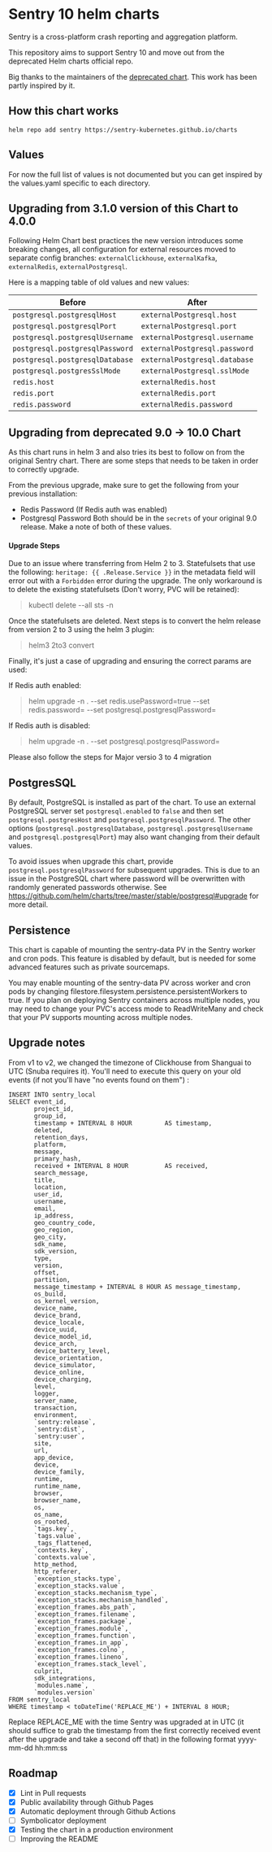 # Sentry 10 helm charts

Sentry is a cross-platform crash reporting and aggregation platform.

This repository aims to support Sentry 10 and move out from the deprecated Helm charts official repo.

Big thanks to the maintainers of the [deprecated chart](https://github.com/helm/charts/tree/master/stable/sentry). This work has been partly inspired by it.

## How this chart works

`helm repo add sentry https://sentry-kubernetes.github.io/charts`

## Values

For now the full list of values is not documented but you can get inspired by the values.yaml specific to each directory.

## Upgrading from 3.1.0 version of this Chart to 4.0.0

Following Helm Chart best practices the new version introduces some breaking changes, all configuration for external
resources moved to separate config branches: `externalClickhouse`, `externalKafka`, `externalRedis`, `externalPostgresql`.

Here is a mapping table of old values and new values:

| Before                          | After                                |
| ------------------------------- | ------------------------------------ |
| `postgresql.postgresqlHost`     | `externalPostgresql.host`            |
| `postgresql.postgresqlPort`     | `externalPostgresql.port`            |
| `postgresql.postgresqlUsername` | `externalPostgresql.username`        |
| `postgresql.postgresqlPassword` | `externalPostgresql.password`        |
| `postgresql.postgresqlDatabase` | `externalPostgresql.database`        |
| `postgresql.postgresSslMode`    | `externalPostgresql.sslMode`         |
| `redis.host`                    | `externalRedis.host`                 |
| `redis.port`                    | `externalRedis.port`                 |
| `redis.password`                | `externalRedis.password`             |


## Upgrading from deprecated 9.0 -> 10.0 Chart
As this chart runs in helm 3 and also tries its best to follow on from the original Sentry chart. There are some steps that needs to be taken in order to correctly upgrade. 

From the previous upgrade, make sure to get the following from your previous installation:
 - Redis Password (If Redis auth was enabled)
 - Postgresql Password 
Both should be in the `secrets` of your original 9.0 release. Make a note of both of these values.

#### Upgrade Steps
Due to an issue where transferring from Helm 2 to 3. Statefulsets that use the following: `heritage: {{ .Release.Service }}` in the metadata field will error out with a `Forbidden` error during the upgrade. The only workaround is to delete the existing statefulsets (Don't worry, PVC will be retained):

> kubectl delete --all sts -n <Sentry Namespace>

Once the statefulsets are deleted. Next steps is to convert the helm release from version 2 to 3 using the helm 3 plugin:

> helm3 2to3 convert <Sentry Release Name>

Finally, it's just a case of upgrading and ensuring the correct params are used:

If Redis auth enabled:

> helm upgrade -n <Sentry namespace> <Sentry Release> . --set redis.usePassword=true --set redis.password=<Redis Password> --set postgresql.postgresqlPassword=<Postgresql Password>

If Redis auth is disabled:
> helm upgrade -n <Sentry namespace> <Sentry Release> . --set postgresql.postgresqlPassword=<Postgresql Password>
 
Please also follow the steps for Major versio 3 to 4 migration

## PostgresSQL

By default, PostgreSQL is installed as part of the chart. To use an external PostgreSQL server set `postgresql.enabled` to `false` and then set `postgresql.postgresHost` and `postgresql.postgresqlPassword`. The other options (`postgresql.postgresqlDatabase`, `postgresql.postgresqlUsername` and `postgresql.postgresqlPort`) may also want changing from their default values.

To avoid issues when upgrade this chart, provide `postgresql.postgresqlPassword` for subsequent upgrades. This is due to an issue in the PostgreSQL chart where password will be overwritten with randomly generated passwords otherwise. See https://github.com/helm/charts/tree/master/stable/postgresql#upgrade for more detail.

## Persistence

This chart is capable of mounting the sentry-data PV in the Sentry worker and cron pods. This feature is disabled by default, but is needed for some advanced features such as private sourcemaps.

You may enable mounting of the sentry-data PV across worker and cron pods by changing filestore.filesystem.persistence.persistentWorkers to true. If you plan on deploying Sentry containers across multiple nodes, you may need to change your PVC's access mode to ReadWriteMany and check that your PV supports mounting across multiple nodes.

## Upgrade notes

From v1 to v2, we changed the timezone of Clickhouse from Shanguai to UTC (Snuba requires it).
You'll need to execute this query on your old events (if not you'll have "no events found on them") :

```
INSERT INTO sentry_local
SELECT event_id,
       project_id,
       group_id,
       timestamp + INTERVAL 8 HOUR         AS timestamp,
       deleted,
       retention_days,
       platform,
       message,
       primary_hash,
       received + INTERVAL 8 HOUR          AS received,
       search_message,
       title,
       location,
       user_id,
       username,
       email,
       ip_address,
       geo_country_code,
       geo_region,
       geo_city,
       sdk_name,
       sdk_version,
       type,
       version,
       offset,
       partition,
       message_timestamp + INTERVAL 8 HOUR AS message_timestamp,
       os_build,
       os_kernel_version,
       device_name,
       device_brand,
       device_locale,
       device_uuid,
       device_model_id,
       device_arch,
       device_battery_level,
       device_orientation,
       device_simulator,
       device_online,
       device_charging,
       level,
       logger,
       server_name,
       transaction,
       environment,
       `sentry:release`,
       `sentry:dist`,
       `sentry:user`,
       site,
       url,
       app_device,
       device,
       device_family,
       runtime,
       runtime_name,
       browser,
       browser_name,
       os,
       os_name,
       os_rooted,
       `tags.key`,
       `tags.value`,
       _tags_flattened,
       `contexts.key`,
       `contexts.value`,
       http_method,
       http_referer,
       `exception_stacks.type`,
       `exception_stacks.value`,
       `exception_stacks.mechanism_type`,
       `exception_stacks.mechanism_handled`,
       `exception_frames.abs_path`,
       `exception_frames.filename`,
       `exception_frames.package`,
       `exception_frames.module`,
       `exception_frames.function`,
       `exception_frames.in_app`,
       `exception_frames.colno`,
       `exception_frames.lineno`,
       `exception_frames.stack_level`,
       culprit,
       sdk_integrations,
       `modules.name`,
       `modules.version`
FROM sentry_local
WHERE timestamp < toDateTime('REPLACE_ME') + INTERVAL 8 HOUR;
```

Replace REPLACE_ME with the time Sentry was upgraded at in UTC (it should suffice to grab the timestamp from the first correctly received event after the upgrade and take a second off that) in the following format yyyy-mm-dd hh:mm:ss

## Roadmap

- [X] Lint in Pull requests
- [X] Public availability through Github Pages
- [X] Automatic deployment through Github Actions
- [ ] Symbolicator deployment
- [X] Testing the chart in a production environment
- [ ] Improving the README

